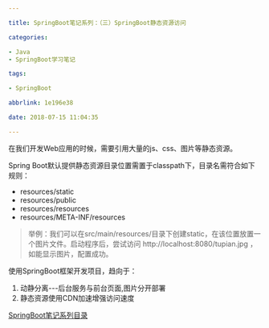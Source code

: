 ```yaml
---

title: SpringBoot笔记系列：（三）SpringBoot静态资源访问

categories:

- Java
- SpringBoot学习笔记

tags:

- SpringBoot

abbrlink: 1e196e38

date: 2018-07-15 11:04:35

---
```


在我们开发Web应用的时候，需要引用大量的js、css、图片等静态资源。

<!-- more -->

Spring Boot默认提供静态资源目录位置需置于classpath下，目录名需符合如下规则：

- resources/static
- resources/public
- resources/resources
- resources/META-INF/resources

> 举例：我们可以在src/main/resources/目录下创建static，在该位置放置一个图片文件。启动程序后，尝试访问 http://localhost:8080/tupian.jpg ，如能显示图片，配置成功。

使用SpringBoot框架开发项目，趋向于：

1. 动静分离---后台服务与前台页面,图片分开部署
2. 静态资源使用CDN加速增强访问速度

[SpringBoot笔记系列目录](./2018-05-28-SpringBoot笔记系列目录.md)
